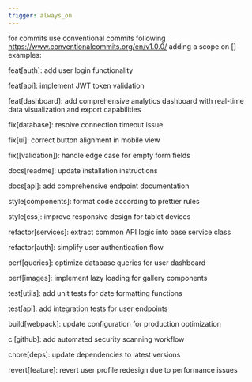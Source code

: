 ```yaml
---
trigger: always_on
---
```


for commits use conventional commits following https://www.conventionalcommits.org/en/v1.0.0/ adding a scope on [] examples:

feat[auth]: add user login functionality

feat[api]: implement JWT token validation

feat[dashboard]: add comprehensive analytics dashboard with real-time data visualization and export capabilities

fix[database]: resolve connection timeout issue

fix[ui]: correct button alignment in mobile view

fix([validation]): handle edge case for empty form fields

docs[readme]: update installation instructions

docs[api]: add comprehensive endpoint documentation

style[components]: format code according to prettier rules

style[css]: improve responsive design for tablet devices

refactor[services]: extract common API logic into base service class

refactor[auth]: simplify user authentication flow

perf[queries]: optimize database queries for user dashboard

perf[images]: implement lazy loading for gallery components

test[utils]: add unit tests for date formatting functions

test[api]: add integration tests for user endpoints

build[webpack]: update configuration for production optimization

ci[github]: add automated security scanning workflow

chore[deps]: update dependencies to latest versions

revert[feature]: revert user profile redesign due to performance issues
